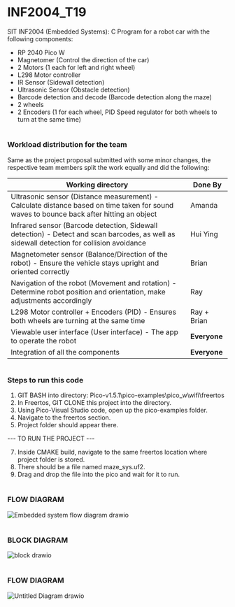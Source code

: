 # INF2004_T19

SIT INF2004 (Embedded Systems): C Program for a robot car with the following components:
- RP 2040 Pico W
- Magnetomer (Control the direction of the car)
- 2 Motors (1 each for left and right wheel)
- L298 Motor controller
- IR Sensor (Sidewall detection)
- Ultrasonic Sensor (Obstacle detection)
- Barcode detection and decode (Barcode detection along the maze)
- 2 wheels
- 2 Encoders (1 for each wheel, PID Speed regulator for both wheels to turn at the same time)

# <h3>Workload distribution for the team</h3>

Same as the project proposal submitted with some minor changes, the respective team members split the work equally and did the following:

| Working directory  | Done By |
| ------------- | ------------- |
| Ultrasonic sensor (Distance measurement) - Calculate distance based on time taken for sound waves to bounce back after hitting an object  | Amanda  |
| Infrared sensor (Barcode detection, Sidewall detection) -	Detect and scan barcodes, as well as sidewall detection for collision avoidance  | Hui Ying  |
| Magnetometer sensor (Balance/Direction of the robot) -	Ensure the vehicle stays upright and oriented correctly	 | Brian  |
| Navigation of the robot (Movement and rotation) -	Determine robot position and orientation, make adjustments accordingly  | Ray |
| L298 Motor controller + Encoders (PID) -	Ensures both wheels are turning at the same time  | Ray + Brian  |
| Viewable user interface (User interface) -	The app to operate the robot  | <b>Everyone</b> |
| Integration of all the components  | <b>Everyone</b> |

# <h3>Steps to run this code</h3>
1. GIT BASH into directory: Pico-v1.5.1\pico-examples\pico_w\wifi\freertos
2. In Freertos, GIT CLONE this project into the directory.
3. Using Pico-Visual Studio code, open up the pico-examples folder.
4. Navigate to the freertos section.
5. Project folder should appear there.
   
--- TO RUN THE PROJECT ---

7. Inside CMAKE build, navigate to the same freertos location where project folder is stored.
8. There should be a file named maze_sys.uf2.
9. Drag and drop the file into the pico and wait for it to run.

# <h3>FLOW DIAGRAM</h3>
![Embedded system flow diagram drawio](https://github.com/INF2004/INF2004_T19/assets/41094581/4cae9e96-27df-4d12-b9a0-05ad7d947393)

# <h3>BLOCK DIAGRAM</h3>
![block drawio](https://github.com/INF2004/INF2004_T19/assets/41094581/9cdb7adb-d2f1-46f9-a452-977afab86123)

# <h3>FLOW DIAGRAM</h3>
![Untitled Diagram drawio](https://github.com/INF2004/INF2004_T19/assets/41094581/beb821e3-6135-49d9-a012-74117ce53412)


